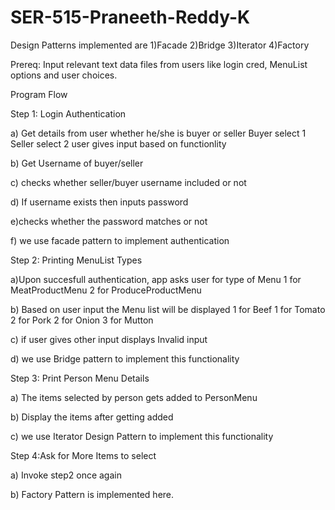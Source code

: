 # SER-515-Praneeth-Reddy-K
Design Patterns implemented are 
1)Facade
2)Bridge
3)Iterator
4)Factory

Prereq:
Input relevant text data files from users like login cred, MenuList options and user choices.

Program Flow

Step 1: Login Authentication

 a) Get details from user whether he/she is buyer or seller
 Buyer select 1
 Seller select 2
 user gives input based on functionlity

 b) Get Username of buyer/seller

 c) checks whether seller/buyer username included or not 

 d) If username exists then inputs password

 e)checks whether the password matches or not

 f) we use facade pattern to implement authentication

Step 2: Printing MenuList Types
 
 a)Upon succesfull authentication, app asks user for type of Menu
    1 for MeatProductMenu
    2 for ProduceProductMenu

 b) Based on user input the Menu list will be displayed
    1 for Beef            1 for Tomato			  
    2 for Pork		  2 for Onion
    3 for Mutton

 c) if user gives other input displays Invalid input

 d) we use Bridge pattern to implement this functionality

Step 3: Print Person Menu Details
 
 a) The items selected by person gets added to PersonMenu

 b) Display the items after getting added

 c) we use Iterator Design Pattern to implement this functionality

Step 4:Ask for More Items to select

 a) Invoke step2 once again

 b) Factory Pattern is implemented here. 


